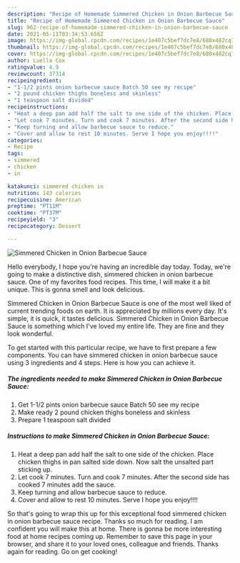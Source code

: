 ```yaml
---
description: "Recipe of Homemade Simmered Chicken in Onion Barbecue Sauce"
title: "Recipe of Homemade Simmered Chicken in Onion Barbecue Sauce"
slug: 962-recipe-of-homemade-simmered-chicken-in-onion-barbecue-sauce
date: 2021-05-11T03:34:53.656Z
image: https://img-global.cpcdn.com/recipes/1e407c5bef7dc7e8/680x482cq70/simmered-chicken-in-onion-barbecue-sauce-recipe-main-photo.jpg
thumbnail: https://img-global.cpcdn.com/recipes/1e407c5bef7dc7e8/680x482cq70/simmered-chicken-in-onion-barbecue-sauce-recipe-main-photo.jpg
cover: https://img-global.cpcdn.com/recipes/1e407c5bef7dc7e8/680x482cq70/simmered-chicken-in-onion-barbecue-sauce-recipe-main-photo.jpg
author: Luella Cox
ratingvalue: 4.9
reviewcount: 37314
recipeingredient:
- "1-1/2 pints onion barbecue sauce Batch 50 see my recipe"
- "2 pound chicken thighs boneless and skinless"
- "1 teaspoon salt divided"
recipeinstructions:
- "Heat a deep pan add half the salt to one side of the chicken. Place chicken thighs in pan salted side down. Now salt the unsalted part sticking up."
- "Let cook 7 minutes. Turn and cook 7 minutes. After the second side has cooked 7 minutes add the sauce."
- "Keep turning and allow barbecue sauce to reduce."
- "Cover and allow to rest 10 minutes. Serve I hope you enjoy!!!!"
categories:
- Recipe
tags:
- simmered
- chicken
- in

katakunci: simmered chicken in 
nutrition: 143 calories
recipecuisine: American
preptime: "PT11M"
cooktime: "PT37M"
recipeyield: "3"
recipecategory: Dessert

---
```



![Simmered Chicken in Onion Barbecue Sauce](https://img-global.cpcdn.com/recipes/1e407c5bef7dc7e8/680x482cq70/simmered-chicken-in-onion-barbecue-sauce-recipe-main-photo.jpg)

Hello everybody, I hope you're having an incredible day today. Today, we're going to make a distinctive dish, simmered chicken in onion barbecue sauce. One of my favorites food recipes. This time, I will make it a bit unique. This is gonna smell and look delicious.



Simmered Chicken in Onion Barbecue Sauce is one of the most well liked of current trending foods on earth. It is appreciated by millions every day. It's simple, it is quick, it tastes delicious. Simmered Chicken in Onion Barbecue Sauce is something which I've loved my entire life. They are fine and they look wonderful.


To get started with this particular recipe, we have to first prepare a few components. You can have simmered chicken in onion barbecue sauce using 3 ingredients and 4 steps. Here is how you can achieve it.

<!--inarticleads1-->

##### The ingredients needed to make Simmered Chicken in Onion Barbecue Sauce:

1. Get 1-1/2 pints onion barbecue sauce Batch 50 see my recipe
1. Make ready 2 pound chicken thighs boneless and skinless
1. Prepare 1 teaspoon salt divided




<!--inarticleads2-->

##### Instructions to make Simmered Chicken in Onion Barbecue Sauce:

1. Heat a deep pan add half the salt to one side of the chicken. Place chicken thighs in pan salted side down. Now salt the unsalted part sticking up.
1. Let cook 7 minutes. Turn and cook 7 minutes. After the second side has cooked 7 minutes add the sauce.
1. Keep turning and allow barbecue sauce to reduce.
1. Cover and allow to rest 10 minutes. Serve I hope you enjoy!!!!




So that's going to wrap this up for this exceptional food simmered chicken in onion barbecue sauce recipe. Thanks so much for reading. I am confident you will make this at home. There is gonna be more interesting food at home recipes coming up. Remember to save this page in your browser, and share it to your loved ones, colleague and friends. Thanks again for reading. Go on get cooking!
